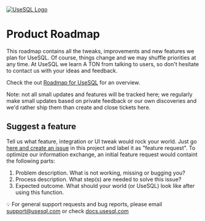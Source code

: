 [![UseSQL Logo](https://www.usesql.com/static/images/cover.png)](https://www.usesql.com)
# Product Roadmap

This roadmap contains all the tweaks, improvements and new features we plan for UseSQL. Of course, things change and we may shuffle priorities at any time. At UseSQL we learn A TON from talking to users, so don't hesitate to contact us with your ideas and feedback.

Check the out [Roadmap for UseSQL](https://github.com/usesql/roadmap/projects/1) for an overview.

Note: not all small updates and features will be tracked here; we regularly make small updates based on private feedback or our own discoveries and we'd rather ship them than create and close tickets here.

## Suggest a feature

Tell us what feature, integration or UI tweak would rock your world. Just go [here and create an issue](https://github.com/usesql/roadmap/issues) in this project and label it as "feature request". To optimize our information exchange, an initial feature request would containt the following parts:

1. Problem description. What is not working, missing or bugging you?
2. Process description. What step(s) are needed to solve this issue?
3. Expected outcome. What should your world (or UseSQL) look like after using this function.

💡 For general support requests and bug reports, please email [support@usesql.com](mailto:support@usesql.com) or check [docs.usesql.com](https://docs.usesql.com)
